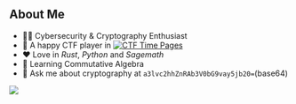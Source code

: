 ## About Me
- 👨‍🎓 Cybersecurity & Cryptography Enthusiast
- 🔭 A happy CTF player in <a href="https://ctftime.org/team/283146"><img alt="CTF Time Pages" src="https://img.shields.io/badge/CTFTime-Del0n1x-blue?style=flat-square&logo=C"></a>
- ❤️ Love in *Rust*, *Python* and *Sagemath*
- 📖 Learning Commutative Algebra
- 💬 Ask me about cryptography at `a3lvc2hhZnRAb3V0bG9vay5jb20=`(base64)

<a href="https://eupho.me/"><img align="center" src="https://github-readme-stats.vercel.app/api/top-langs/?username=swizzzer&layout=compact&hide_border=true" /></a>

